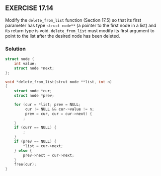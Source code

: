 ## EXERCISE 17.14
Modify the `delete_from_list` function (Section 17.5) so that its first parameter has type `struct node**` (a pointer to the first node in a list) and its return type is void. `delete_from_list` must modify its first argument to point to the list after the desired node has been deleted.

### Solution
```c
struct node {
    int value;
    struct node *next;
};

void *delete_from_list(strut node **list, int n)
{
    struct node *cur;
    struct node *prev;

    for (cur = *list; prev = NULL;
         cur != NULL && cur->value != n;
         prev = cur, cur = cur->next) { 
        ;
    }
    if (curr == NULL) {
        ;
    }
    if (prev == NULL) {
        *list = cur->next;
    } else {
        prev->next = cur->next;
    }
    free(cur);
}
```
